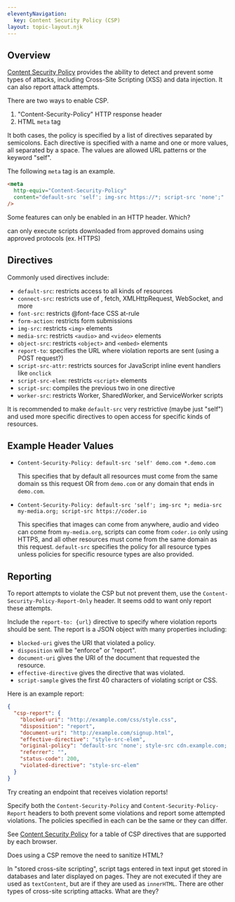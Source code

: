 ```yaml
---
eleventyNavigation:
  key: Content Security Policy (CSP)
layout: topic-layout.njk
---
```


<style>
  img {
    border: 1px solid gray;
  }
</style>

## Overview

<a href="https://developer.mozilla.org/en-US/docs/Web/HTTP/CSP"
target="_blank">Content Security Policy</a> provides
the ability to detect and prevent some types of attacks,
including Cross-Site Scripting (XSS) and data injection.
It can also report attack attempts.

There are two ways to enable CSP.

1. "Content-Security-Policy" HTTP response header
1. HTML `meta` tag

It both cases, the policy is specified by a list of
directives separated by semicolons.
Each directive is specified with a name and one or more values,
all separated by a space.
The values are allowed URL patterns or the keyword "self".

The following `meta` tag is an example.

```html
<meta
  http-equiv="Content-Security-Policy"
  content="default-src 'self'; img-src https://*; script-src 'none';"
/>
```

Some features can only be enabled in an HTTP header. Which?

can only execute scripts downloaded from approved domains using approved protocols (ex. HTTPS)

## Directives

Commonly used directives include:

- `default-src`: restricts access to all kinds of resources
- `connect-src`: restricts use of <a>, fetch, XMLHttpRequest, WebSocket, and more
- `font-src`: restricts @font-face CSS at-rule
- `form-action`: restricts form submissions
- `img-src`: restricts `<img>` elements
- `media-src`: restricts `<audio>` and `<video>` elements
- `object-src`: restricts `<object>` and `<embed>` elements
- `report-to`: specifies the URL where violation reports are sent (using a POST request?)
- `script-src-attr`: restricts sources for JavaScript inline event handlers like `onclick`
- `script-src-elem`: restricts `<script>` elements
- `script-src`: compiles the previous two in one directive
- `worker-src`: restricts Worker, SharedWorker, and ServiceWorker scripts

It is recommended to make `default-src` very restrictive (maybe just "self")
and used more specific directives to open access for specific kinds of resources.

## Example Header Values

- `Content-Security-Policy: default-src 'self' demo.com *.demo.com`

  This specifies that by default all resources must come from
  the same domain ss this request OR
  from `demo.com` or any domain that ends in `demo.com`.

- `Content-Security-Policy: default-src 'self'; img-src *; media-src my-media.org; script-src https://coder.io`

  This specifies that images can come from anywhere,
  audio and video can come from `my-media.org`,
  scripts can come from `coder.io` only using HTTPS,
  and all other resources must come from the same domain as this request.
  `default-src` specifies the policy for all resource types
  unless policies for specific resource types are also provided.

## Reporting

To report attempts to violate the CSP but not prevent them,
use the `Content-Security-Policy-Report-Only` header.
It seems odd to want only report these attempts.

Include the `report-to: {url}` directive to specify
where violation reports should be sent.
The report is a JSON object with many properties including:

- `blocked-uri` gives the URI that violated a policy.
- `disposition` will be "enforce" or "report".
- `document-uri` gives the URI of the document that requested the resource.
- `effective-directive` gives the directive that was violated.
- `script-sample` gives the first 40 characters of violating script or CSS.

Here is an example report:

```json
{
  "csp-report": {
    "blocked-uri": "http://example.com/css/style.css",
    "disposition": "report",
    "document-uri": "http://example.com/signup.html",
    "effective-directive": "style-src-elem",
    "original-policy": "default-src 'none'; style-src cdn.example.com; report-to /_/csp-reports",
    "referrer": "",
    "status-code": 200,
    "violated-directive": "style-src-elem"
  }
}
```

Try creating an endpoint that receives violation reports!

Specify both the `Content-Security-Policy` and `Content-Security-Policy-Report`
headers to both prevent some violations and report some attempted violations.
The policies specified in each can be the same or they can differ.

See <a href="https://developer.mozilla.org/en-US/docs/Web/HTTP/CSP"
target="_blank">Content Security Policy</a>
for a table of CSP directives that are supported by each browser.

Does using a CSP remove the need to sanitize HTML?

In "stored cross-site scripting", script tags entered in text input
get stored in databases and later displayed on pages.
They are not executed if they are used as `textContent`,
but are if they are used as `innerHTML`.
There are other types of cross-site scripting attacks. What are they?
